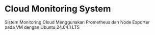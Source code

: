 # Cloud Monitoring System
 Sistem Monitoring Cloud Menggunakan Prometheus dan Node Exporter pada VM dengan Ubuntu 24.04.1 LTS
